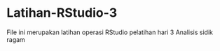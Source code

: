 # Latihan-RStudio-3
File ini merupakan latihan operasi RStudio pelatihan hari 3 Analisis sidik ragam
